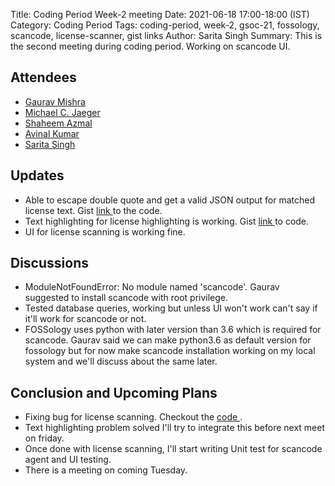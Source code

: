 Title: Coding Period Week-2 meeting
Date: 2021-06-18 17:00-18:00 (IST)
Category: Coding Period
Tags: coding-period, week-2, gsoc-21, fossology, scancode, license-scanner, gist links
Author: Sarita Singh
Summary: This is the second meeting during coding period. Working on scancode UI.

<h2> Attendees </h2>
<ul> 
<li> <a href="https://github.com/GMishx"> Gaurav Mishra </a>
<li> <a href="https://github.com/mcjaeger"> Michael C. Jaeger</a>
<li> <a href="https://github.com/shaheemazmalmmd"> Shaheem Azmal </a>
<li> <a href="https://github.com/avinal"> Avinal Kumar </a>
<li> <a href="https://github.com/itssingh"> Sarita Singh </a>
</li>
</ul>

<h2> Updates </h2>
<ul>
<li> Able to escape double quote and get a valid JSON output for matched license text. Gist <a href=https://gist.github.com/itssingh/6590e3e560c895aba9a6b9f6e6c7656d#file-license_template-html-L14> link </a> to the code.
<li> Text highlighting for license highlighting is working. Gist <a href= https://gist.github.com/itssingh/c0bc32b2895ae67540d8eeabdb4e418b> link </a> to code.
<li> UI for license scanning is working fine.
</ul>
<h2> Discussions </h2>
<ul>
<li> ModuleNotFoundError: No module named 'scancode'. Gaurav suggested to install scancode with root privilege.
<li> Tested database queries, working but unless UI won't work can't say if it'll work for scancode or not.
<li> FOSSology uses python with later version than 3.6 which is required for scancode. Gaurav said we can make python3.6 as default version for fossology but for now make scancode installation working on my local system and we'll discuss about the same later.
</ul>
<h2> Conclusion and Upcoming Plans </h2> 
<ul>
<li> Fixing bug for license scanning. Checkout the <a href=https://github.com/itssingh/fossology/tree/feat/newagent%2Fscancode-toolkit> code </a>.
<li> Text highlighting problem solved I'll try to integrate this before next meet on friday.
<li> Once done with license scanning, I'll start writing Unit test for scancode agent and UI testing. 
<li> There is a meeting on coming Tuesday.
</ul>